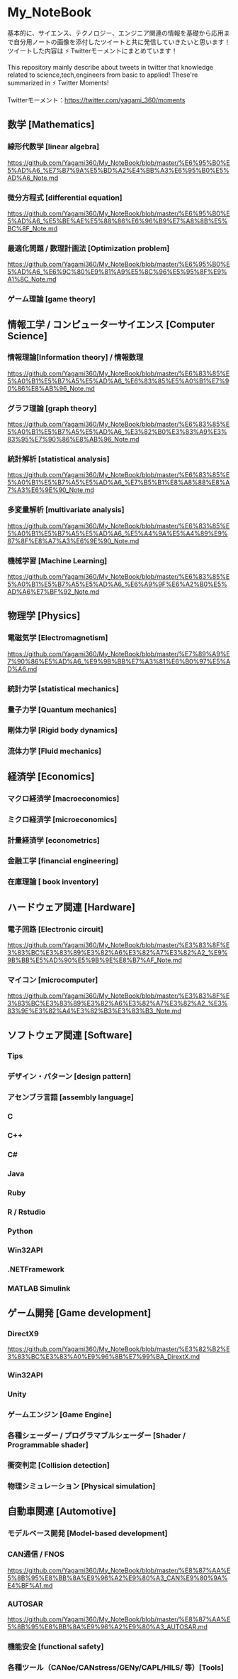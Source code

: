 # My_NoteBook

基本的に、サイエンス、テクノロジー、エンジニア関連の情報を基礎から応用まで自分用ノートの画像を添付したツイートと共に発信していきたいと思います！
ツイートした内容は ⚡️ Twitterモーメントにまとめています！

This repository mainly describe about tweets in twitter that knowledge related to science,tech,engineers from basic to applied!
These're summarized in ⚡️ Twitter Moments!

Twitterモーメント：https://twitter.com/yagami_360/moments


## 数学 [Mathematics]

### 線形代数学 [linear algebra]

https://github.com/Yagami360/My_NoteBook/blob/master/%E6%95%B0%E5%AD%A6_%E7%B7%9A%E5%BD%A2%E4%BB%A3%E6%95%B0%E5%AD%A6_Note.md

### 微分方程式 [differential equation]

https://github.com/Yagami360/My_NoteBook/blob/master/%E6%95%B0%E5%AD%A6_%E5%BE%AE%E5%88%86%E6%96%B9%E7%A8%8B%E5%BC%8F_Note.md

### 最適化問題 / 数理計画法 [Optimization problem]

https://github.com/Yagami360/My_NoteBook/blob/master/%E6%95%B0%E5%AD%A6_%E6%9C%80%E9%81%A9%E5%8C%96%E5%95%8F%E9%A1%8C_Note.md

### ゲーム理論 [game theory]


## 情報工学 / コンピューターサイエンス [Computer Science]

### 情報理論[Information theory] / 情報数理

https://github.com/Yagami360/My_NoteBook/blob/master/%E6%83%85%E5%A0%B1%E5%B7%A5%E5%AD%A6_%E6%83%85%E5%A0%B1%E7%90%86%E8%AB%96_Note.md

### グラフ理論 [graph theory]

https://github.com/Yagami360/My_NoteBook/blob/master/%E6%83%85%E5%A0%B1%E5%B7%A5%E5%AD%A6_%E3%82%B0%E3%83%A9%E3%83%95%E7%90%86%E8%AB%96_Note.md

### 統計解析 [statistical analysis]

https://github.com/Yagami360/My_NoteBook/blob/master/%E6%83%85%E5%A0%B1%E5%B7%A5%E5%AD%A6_%E7%B5%B1%E8%A8%88%E8%A7%A3%E6%9E%90_Note.md

### 多変量解析 [multivariate analysis]

https://github.com/Yagami360/My_NoteBook/blob/master/%E6%83%85%E5%A0%B1%E5%B7%A5%E5%AD%A6_%E5%A4%9A%E5%A4%89%E9%87%8F%E8%A7%A3%E6%9E%90_Note.md

### 機械学習 [Machine Learning]

https://github.com/Yagami360/My_NoteBook/blob/master/%E6%83%85%E5%A0%B1%E5%B7%A5%E5%AD%A6_%E6%A9%9F%E6%A2%B0%E5%AD%A6%E7%BF%92_Note.md

## 物理学 [Physics]

### 電磁気学 [Electromagnetism]

https://github.com/Yagami360/My_NoteBook/blob/master/%E7%89%A9%E7%90%86%E5%AD%A6_%E9%9B%BB%E7%A3%81%E6%B0%97%E5%AD%A6.md

### 統計力学 [statistical mechanics]

### 量子力学 [Quantum mechanics]

### 剛体力学 [Rigid body dynamics]

### 流体力学 [Fluid mechanics]

## 経済学 [Economics]

### マクロ経済学 [macroeconomics]

### ミクロ経済学 [microeconomics]

### 計量経済学 [econometrics]

### 金融工学 [financial engineering]

### 在庫理論 [ book inventory]


## ハードウェア関連 [Hardware]

### 電子回路 [Electronic circuit]

https://github.com/Yagami360/My_NoteBook/blob/master/%E3%83%8F%E3%83%BC%E3%83%89%E3%82%A6%E3%82%A7%E3%82%A2_%E9%9B%BB%E5%AD%90%E5%9B%9E%E8%B7%AF_Note.md

### マイコン [microcomputer]

https://github.com/Yagami360/My_NoteBook/blob/master/%E3%83%8F%E3%83%BC%E3%83%89%E3%82%A6%E3%82%A7%E3%82%A2_%E3%83%9E%E3%82%A4%E3%82%B3%E3%83%B3_Note.md

## ソフトウェア関連 [Software]

### Tips

### デザイン・パターン [design pattern]

### アセンブラ言語 [assembly language]

### C

### C++

### C#

### Java

### Ruby

### R / Rstudio

### Python

### Win32API

### .NETFramework

### MATLAB Simulink


## ゲーム開発 [Game development]

### DirectX9

https://github.com/Yagami360/My_NoteBook/blob/master/%E3%82%B2%E3%83%BC%E3%83%A0%E9%96%8B%E7%99%BA_DirextX.md

### Win32API

### Unity

### ゲームエンジン [Game Engine]

### 各種シェーダー / プログラマブルシェーダー [Shader / Programmable shader]

### 衝突判定 [Collision detection]

### 物理シミュレーション [Physical simulation]


## 自動車関連 [Automotive]

### モデルベース開発 [Model-based development]

### CAN通信 / FNOS

https://github.com/Yagami360/My_NoteBook/blob/master/%E8%87%AA%E5%8B%95%E8%BB%8A%E9%96%A2%E9%80%A3_CAN%E9%80%9A%E4%BF%A1.md

### AUTOSAR

https://github.com/Yagami360/My_NoteBook/blob/master/%E8%87%AA%E5%8B%95%E8%BB%8A%E9%96%A2%E9%80%A3_AUTOSAR.md

### 機能安全 [functional safety]

### 各種ツール（CANoe/CANstress/GENy/CAPL/HILS/ 等）[Tools]
